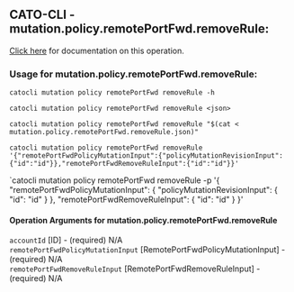 
## CATO-CLI - mutation.policy.remotePortFwd.removeRule:
[Click here](https://api.catonetworks.com/documentation/#mutation-mutation.policy.remotePortFwd.removeRule) for documentation on this operation.

### Usage for mutation.policy.remotePortFwd.removeRule:

`catocli mutation policy remotePortFwd removeRule -h`

`catocli mutation policy remotePortFwd removeRule <json>`

`catocli mutation policy remotePortFwd removeRule "$(cat < mutation.policy.remotePortFwd.removeRule.json)"`

`catocli mutation policy remotePortFwd removeRule '{"remotePortFwdPolicyMutationInput":{"policyMutationRevisionInput":{"id":"id"}},"remotePortFwdRemoveRuleInput":{"id":"id"}}'`

`catocli mutation policy remotePortFwd removeRule -p '{
    "remotePortFwdPolicyMutationInput": {
        "policyMutationRevisionInput": {
            "id": "id"
        }
    },
    "remotePortFwdRemoveRuleInput": {
        "id": "id"
    }
}'


#### Operation Arguments for mutation.policy.remotePortFwd.removeRule ####

`accountId` [ID] - (required) N/A    
`remotePortFwdPolicyMutationInput` [RemotePortFwdPolicyMutationInput] - (required) N/A    
`remotePortFwdRemoveRuleInput` [RemotePortFwdRemoveRuleInput] - (required) N/A    
